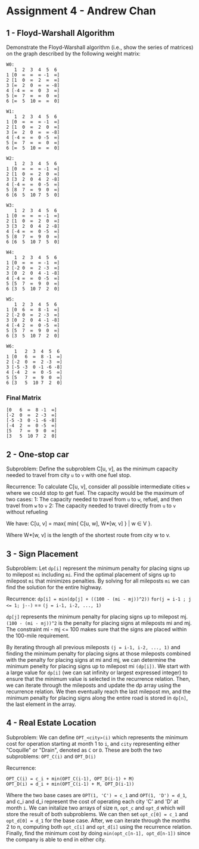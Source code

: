 # Assignment 4 - Andrew Chan

## 1 - Floyd-Warshall Algorithm
Demonstrate the Floyd-Warshall algorithm (i.e., show the series of matrices) on the graph
described by the following weight matrix:
```
W0:
   1  2  3  4  5  6
1 [0  ∞  ∞  ∞ -1  ∞]
2 [1  0  ∞  2  ∞  ∞]
3 [∞  2  0  ∞  ∞ -8]
4 [-4 ∞  ∞  0  3  ∞]
5 [∞  7  ∞  ∞  0  ∞]
6 [∞  5  10 ∞  ∞  0]
```
```
W1:
   1  2  3  4  5  6
1 [0  ∞  ∞  ∞ -1  ∞]
2 [1  0  ∞  2  0  ∞]
3 [∞  2  0  ∞  ∞ -8]
4 [-4 ∞  ∞  0 -5  ∞]
5 [∞  7  ∞  ∞  0  ∞]
6 [∞  5  10 ∞  ∞  0]
```
```
W2:
   1  2  3  4  5  6
1 [0  ∞  ∞  ∞ -1  ∞]
2 [1  0  ∞  2  0  ∞]
3 [3  2  0  4  2 -8]
4 [-4 ∞  ∞  0 -5  ∞]
5 [8  7  ∞  9  0  ∞]
6 [6  5  10 7  5  0]
```
```
W3:
   1  2  3  4  5  6
1 [0  ∞  ∞  ∞ -1  ∞]
2 [1  0  ∞  2  0  ∞]
3 [3  2  0  4  2 -8]
4 [-4 ∞  ∞  0 -5  ∞]
5 [8  7  ∞  9  0  ∞]
6 [6  5  10 7  5  0]
```
```
W4:
   1  2  3  4  5  6
1 [0  ∞  ∞  ∞ -1  ∞]
2 [-2 0  ∞  2 -3  ∞]
3 [0  2  0  4 -1 -8]
4 [-4 ∞  ∞  0 -5  ∞]
5 [5  7  ∞  9  0  ∞]
6 [3  5  10 7  2  0]
```
```
W5:
   1  2  3  4  5  6
1 [0  6  ∞  8 -1  ∞]
2 [-2 0  ∞  2 -3  ∞]
3 [0  2  0  4 -1 -8]
4 [-4 2  ∞  0 -5  ∞]
5 [5  7  ∞  9  0  ∞]
6 [3  5  10 7  2  0]
```
```
W6:
   1   2  3  4  5  6
1 [0   6  ∞  8 -1  ∞]
2 [-2  0  ∞  2 -3  ∞]
3 [-5 -3  0 -1 -6 -8]
4 [-4  2  ∞  0 -5  ∞]
5 [5   7  ∞  9  0  ∞]
6 [3   5  10 7  2  0]
```
### Final Matrix
```
[0   6  ∞  8 -1  ∞]
[-2  0  ∞  2 -3  ∞]
[-5 -3  0 -1 -6 -8]
[-4  2  ∞  0 -5  ∞]
[5   7  ∞  9  0  ∞]
[3   5  10 7  2  0]
```

## 2 - One-stop car

Subproblem: Define the subproblem C[u, v], as the minimum capacity needed to travel from city `u` to `v` with one fuel stop.

Recurrence: To calculate C[u, v], consider all possible intermediate cities `w` where we could stop to get fuel. The capacity would be the maximum of two cases:
1: The capacity needed to travel from `u` to `w`, refuel, and then travel from `w` to `v`
2: The capacity needed to travel directly from `u` to `v` without refueling

We have:
C[u, v] = max{ min{ C[u, w], W*[w, v] } | w ∈ V }.

Where W*[w, v] is the length of the shortest route from city w to v.

## 3 - Sign Placement
Subproblem: Let `dp[i]` represent the minimum penalty for placing signs up to milepost `mi` including `mi`. Find the optimal placement of signs up to milepost `mi` that minimizes penalties. By solving for all mileposts `mi` we can find the solution for the entire highway.

Recurrence:
`dp[i] = min(dp[j] + ((100 - (mi - mj))^2))` 
`for(j = i-1 ; j <= 1; j--)` == `(j = i-1, i-2, ..., 1)`

`dp[j]` represents the minimum penalty for placing signs up to milepost mj. `(100 - (mi - mj))^2` is the penalty for placing signs at mileposts mi and mj. The constraint mi - mj <= 100 makes sure that the signs are placed within the 100-mile requirement.

By iterating through all previous mileposts `(j = i-1, i-2, ..., 1)` and finding the minimum penalty for placing signs at those mileposts combined with the penalty for placing signs at mi and mj, we can determine the minimum penelty for placing signs up to milepost mi `(dp[i])`. We start with a large value for `dp[i]` (we can sat infinity or largest expressed integer) to ensure that the minimum value is selected in the recurrence relation. Then, we can iterate through the mileposts and update the dp array using the recurrence relation. We then eventually reach the last milepost mn, and the minimum penalty for placing signs along the entire road is stored in `dp[n]`, the last element in the array.

## 4 - Real Estate Location
Subproblem: We can define `OPT_<city>(i)` which represents the minimum cost for operation starting at month 1 to `i`, and `city` representing either "Coquille" or "Drain", denoted as `C` or `D`. These are both the two subproblems: `OPT_C(i)` and `OPT_D(i)`  

Recurrence: 
```
OPT_C(i) = c_i + min(OPT_C(i-1), OPT_D(i-1) + M)
OPT_D(i) = d_i + min(OPT_C(i-1) + M, OPT_D(i-1))
```
Where the two base cases are `OPT(1, 'C') = c_1` and `OPT(1, 'D') = d_1`, and c_i and d_i represent the cost of operating each city 'C' and 'D' at month `i`. We can initalize two arrays of size n, `opt_c` and `opt_d` which will store the result of both subproblems. We can then set `opt_c[0] = c_1` and `opt_d[0] = d_1` for the base case. After, we can iterate through the months 2 to n, computing both `opt_c[i]` and `opt_d[i]` using the recurrence relation. Finally, find the minimum cost by doing `min(opt_c[n-1], opt_d[n-1])` since the company is able to end in either city.